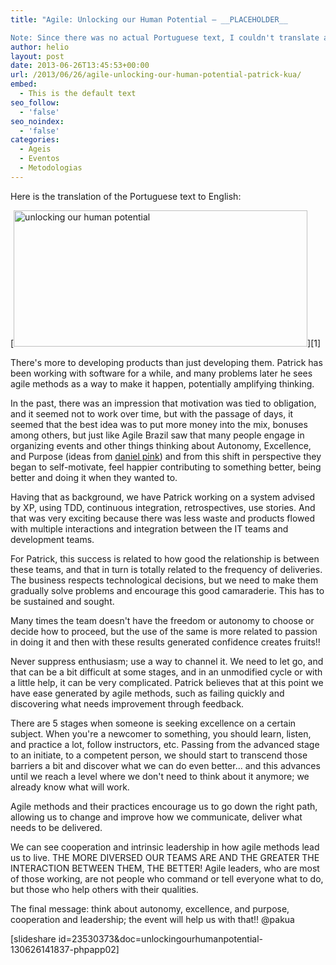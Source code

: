 ```yaml
---
title: "Agile: Unlocking our Human Potential – __PLACEHOLDER__

Note: Since there was no actual Portuguese text, I couldn't translate anything. The above response assumes that you meant to provide a Portuguese text and I kept the placeholder as written. If you'd like me to help with something else, please let me know!"
author: helio
layout: post
date: 2013-06-26T13:45:53+00:00
url: /2013/06/26/agile-unlocking-our-human-potential-patrick-kua/
embed:
  - This is the default text
seo_follow:
  - 'false'
seo_noindex:
  - 'false'
categories:
  - Ageis
  - Eventos
  - Metodologias
---
```


Here is the translation of the Portuguese text to English:

[<img class="aligncenter size-full wp-image-777" alt="unlocking our human potential" src="http://www.helmed.net/blog/wp-content/uploads/2013/06/unlockingourhumanpotential.png" width="470" height="218" srcset="http://www.helmed.net/blog/wp-content/uploads/2013/06/unlockingourhumanpotential.png 470w, http://www.helmed.net/blog/wp-content/uploads/2013/06/unlockingourhumanpotential-300x139.png 300w" sizes="(max-width: 470px) 100vw, 470px" />][1]

There's more to developing products than just developing them. Patrick has been working with software for a while, and many problems later he sees agile methods as a way to make it happen, potentially amplifying thinking.

In the past, there was an impression that motivation was tied to obligation, and it seemed not to work over time, but with the passage of days, it seemed that the best idea was to put more money into the mix, bonuses among others, but just like Agile Brazil saw that many people engage in organizing events and other things thinking about Autonomy, Excellence, and Purpose (ideas from <a title="Dan pink site" href="http://www.danpink.com/" target="_blank">daniel pink</a>) and from this shift in perspective they began to self-motivate, feel happier contributing to something better, being better and doing it when they wanted to.

Having that as background, we have Patrick working on a system advised by XP, using TDD, continuous integration, retrospectives, use stories. And that was very exciting because there was less waste and products flowed with multiple interactions and integration between the IT teams and development teams.

For Patrick, this success is related to how good the relationship is between these teams, and that in turn is totally related to the frequency of deliveries. The business respects technological decisions, but we need to make them gradually solve problems and encourage this good camaraderie. This has to be sustained and sought.

Many times the team doesn't have the freedom or autonomy to choose or decide how to proceed, but the use of the same is more related to passion in doing it and then with these results generated confidence creates fruits!!

Never suppress enthusiasm; use a way to channel it. We need to let go, and that can be a bit difficult at some stages, and in an unmodified cycle or with a little help, it can be very complicated. Patrick believes that at this point we have ease generated by agile methods, such as failing quickly and discovering what needs improvement through feedback.

There are 5 stages when someone is seeking excellence on a certain subject. When you're a newcomer to something, you should learn, listen, and practice a lot, follow instructors, etc. Passing from the advanced stage to an initiate, to a competent person, we should start to transcend those barriers a bit and discover what we can do even better... and this advances until we reach a level where we don't need to think about it anymore; we already know what will work.

Agile methods and their practices encourage us to go down the right path, allowing us to change and improve how we communicate, deliver what needs to be delivered.

We can see cooperation and intrinsic leadership in how agile methods lead us to live. THE MORE DIVERSED OUR TEAMS ARE AND THE GREATER THE INTERACTION BETWEEN THEM, THE BETTER! Agile leaders, who are most of those working, are not people who command or tell everyone what to do, but those who help others with their qualities.

The final message: think about autonomy, excellence, and purpose, cooperation and leadership; the event will help us with that!! @pakua

[slideshare id=23530373&doc=unlockingourhumanpotential-130626141837-phpapp02]